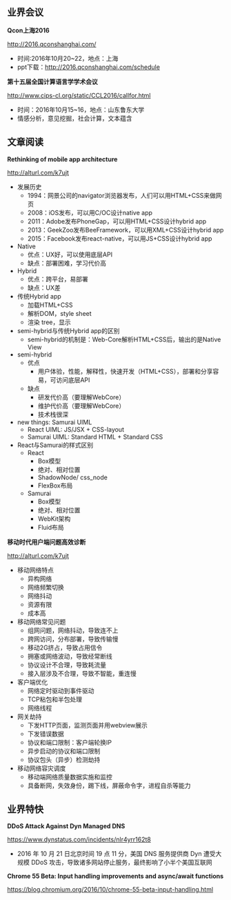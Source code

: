 ## 业界会议

**Qcon上海2016**

http://2016.qconshanghai.com/
* 时间:2016年10月20~22，地点：上海
* ppt下载：http://2016.qconshanghai.com/schedule


**第十五届全国计算语言学学术会议**

http://www.cips-cl.org/static/CCL2016/callfor.html
* 时间：2016年10月15~16，地点：山东鲁东大学
* 情感分析，意见挖掘，社会计算，文本蕴含


## 文章阅读

**Rethinking of mobile app architecture**

http://alturl.com/k7ujt
* 发展历史
   * 1994：网景公司的navigator浏览器发布，人们可以用HTML+CSS来做网页
   * 2008：iOS发布，可以用C/OC设计native app
   * 2011：Adobe发布PhoneGap，可以用HTML+CSS设计hybrid app
   * 2013：GeekZoo发布BeeFramework，可以用XML+CSS设计hybrid app
   * 2015：Facebook发布react-native，可以用JS+CSS设计hybrid app
* Native
   * 优点：UX好，可以使用底层API
   * 缺点：部署困难，学习代价高
* Hybrid
   * 优点：跨平台，易部署
   * 缺点：UX差
* 传统Hybrid app
   * 加载HTML+CSS
   * 解析DOM，style sheet
   * 渲染 tree，显示
* semi-hybrid与传统Hybrid app的区别
   * semi-hybrid的机制是：Web-Core解析HTML+CSS后，输出的是Native View
* semi-hybrid
   * 优点
      * 用户体验，性能，解释性，快速开发（HTML+CSS），部署和分享容易，可访问底层API
   * 缺点
      * 研发代价高（要理解WebCore）
      * 维护代价高（要理解WebCore）
      * 技术栈很深
* new things: Samurai UIML
   * React UIML: JS/JSX + CSS-layout
   * Samurai UIML: Standard HTML + Standard CSS
* React与Samurai的样式区别
   * React
      * Box模型
      * 绝对、相对位置
      * ShadowNode/ css_node
      * FlexBox布局
   * Samurai
      * Box模型
      * 绝对、相对位置
      * WebKit架构
      * Fluid布局

**移动时代用户端问题高效诊断**

http://alturl.com/k7ujt
* 移动网络特点
   * 异构网络
   * 网络频繁切换
   * 网络抖动
   * 资源有限
   * 成本高
* 移动网络常见问题
   * 组网问题，网络抖动，导致连不上
   * 跨网访问，分布部署，导致传输慢
   * 移动2G挤占，导致占用信令
   * 拥塞或网络波动，导致经常断线
   * 协议设计不合理，导致耗流量
   * 接入层涉及不合理，导致不智能，重连慢
* 客户端优化
   * 网络定时驱动到事件驱动
   * TCP粘包和半包处理
   * 网络线程
* 网关劫持
   * 下发HTTP页面，监测页面并用webview展示
   * 下发错误数据
   * 协议和端口限制：客户端轮换IP
   * 异步启动的协议和端口限制
   * 协议包头（异步）检测劫持
* 移动网络容灾调度
   * 移动端网络质量数据实施和监控
   * 具备断网，失效身份，踢下线，屏蔽命令字，进程自杀等能力

## 业界特快

**DDoS Attack Against Dyn Managed DNS**

https://www.dynstatus.com/incidents/nlr4yrr162t8
* 2016 年 10 月 21 日北京时间 19 点 11 分，美国 DNS 服务提供商 Dyn 遭受大规模 DDoS 攻击，导致诸多网站停止服务，最终影响了小半个美国互联网

**Chrome 55 Beta: Input handling improvements and async/await functions**

https://blog.chromium.org/2016/10/chrome-55-beta-input-handling.html
